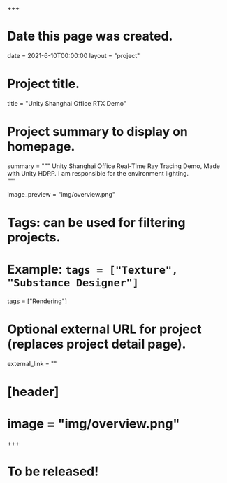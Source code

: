 +++
# Date this page was created.
date = 2021-6-10T00:00:00
layout = "project"

# Project title.
title = "Unity Shanghai Office RTX Demo"

# Project summary to display on homepage.
summary = """
Unity Shanghai Office Real-Time Ray Tracing Demo, Made with Unity HDRP.
I am responsible for the environment lighting.  
 """
 
image_preview = "img/overview.png"

# Tags: can be used for filtering projects.
# Example: `tags = ["Texture", "Substance Designer"]`
tags = ["Rendering"]

# Optional external URL for project (replaces project detail page).
external_link = ""

# [header]
# image = "img/overview.png"

+++

# To be released!
